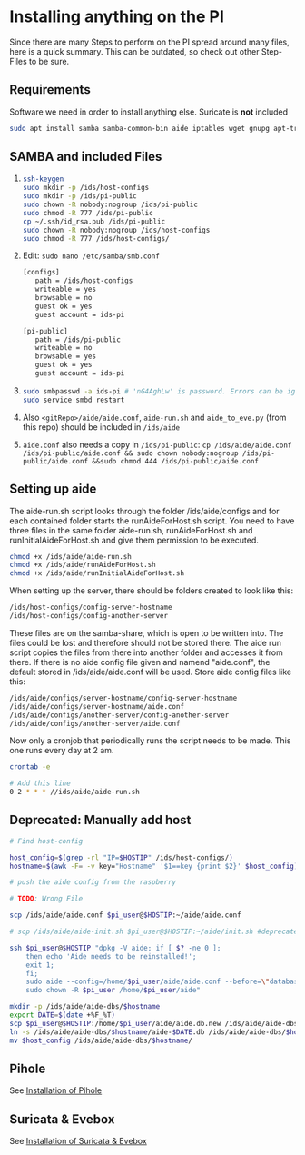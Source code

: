 # Installing anything on the PI

Since there are many Steps to perform on the PI spread around many files, here is a quick summary. This can be outdated, so check out other Step-Files to be sure.

## Requirements

Software we need in order to install anything else. Suricate is **not** included

```bash
sudo apt install samba samba-common-bin aide iptables wget gnupg apt-transport-https
```

## SAMBA and included Files

1. ```bash
   ssh-keygen
   sudo mkdir -p /ids/host-configs
   sudo mkdir -p /ids/pi-public
   sudo chown -R nobody:nogroup /ids/pi-public
   sudo chmod -R 777 /ids/pi-public
   cp ~/.ssh/id_rsa.pub /ids/pi-public
   sudo chown -R nobody:nogroup /ids/host-configs
   sudo chmod -R 777 /ids/host-configs/
   ```

2. Edit: `sudo nano /etc/samba/smb.conf`
   
   ```bash
   [configs]
      path = /ids/host-configs
      writeable = yes
      browsable = no
      guest ok = yes
      guest account = ids-pi
   
   [pi-public]
      path = /ids/pi-public
      writeable = no
      browsable = yes
      guest ok = yes
      guest account = ids-pi
   ```

3. ```bash
   sudo smbpasswd -a ids-pi # 'nG4AghLw' is password. Errors can be ignored
   sudo service smbd restart
   ```

4. Also `<gitRepo>/aide/aide.conf`, `aide-run.sh` and `aide_to_eve.py` (from this repo) should be included in `/ids/aide`

5. `aide.conf` also needs a copy in `/ids/pi-public`: `cp /ids/aide/aide.conf /ids/pi-public/aide.conf && sudo chown nobody:nogroup /ids/pi-public/aide.conf &&sudo chmod 444 /ids/pi-public/aide.conf`

## Setting up aide

The aide-run.sh script looks through the folder /ids/aide/configs and for each contained folder starts the runAideForHost.sh script.
You need to have three files in the same folder aide-run.sh, runAideForHost.sh and runInitialAideForHost.sh and give them permission to be executed.

```bash
chmod +x /ids/aide/aide-run.sh
chmod +x /ids/aide/runAideForHost.sh
chmod +x /ids/aide/runInitialAideForHost.sh
```

When setting up the server, there should be folders created to look like this:

```bash
/ids/host-configs/config-server-hostname
/ids/host-configs/config-another-server
```

These files are on the samba-share, which is open to be written into. The files could be lost and therefore should not be stored there. The aide run script copies the files from there into another folder and accesses it from there. If there is no aide config file given and namend "aide.conf", the default stored in /ids/aide/aide.conf will be used. Store aide config files like this:

```bash
/ids/aide/configs/server-hostname/config-server-hostname
/ids/aide/configs/server-hostname/aide.conf
/ids/aide/configs/another-server/config-another-server
/ids/aide/configs/another-server/aide.conf
```

Now only a cronjob that periodically runs the script needs to be made. This one runs every day at 2 am.

```bash
crontab -e 

# Add this line
0 2 * * * //ids/aide/aide-run.sh
```

## Deprecated: Manually add host

```bash
# Find host-config

host_config=$(grep -rl "IP=$HOSTIP" /ids/host-configs/)
hostname=$(awk -F= -v key="Hostname" '$1==key {print $2}' $host_config)

# push the aide config from the raspberry

# TODO: Wrong File

scp /ids/aide/aide.conf $pi_user@$HOSTIP:~/aide/aide.conf

# scp /ids/aide/aide-init.sh $pi_user@$HOSTIP:~/aide/init.sh #deprecated

ssh $pi_user@$HOSTIP "dpkg -V aide; if [ $? -ne 0 ];
    then echo 'Aide needs to be reinstalled!';
    exit 1;
    fi;
    sudo aide --config=/home/$pi_user/aide/aide.conf --before=\"database_out=file:/home/$pi_user/aide/aide.db.new\" --init
    sudo chown -R $pi_user /home/$pi_user/aide"

mkdir -p /ids/aide/aide-dbs/$hostname
export DATE=$(date +%F_%T)
scp $pi_user@$HOSTIP:/home/$pi_user/aide/aide.db.new /ids/aide/aide-dbs/$hostname/aide-$DATE.db
ln -s /ids/aide/aide-dbs/$hostname/aide-$DATE.db /ids/aide/aide-dbs/$hostname/recent-aide-db
mv $host_config /ids/aide/aide-dbs/$hostname/
```

## Pihole

See [Installation of Pihole](../pihole/steps.md)

## Suricata & Evebox

See [Installation of Suricata & Evebox](../network-ids/Steps.md)
